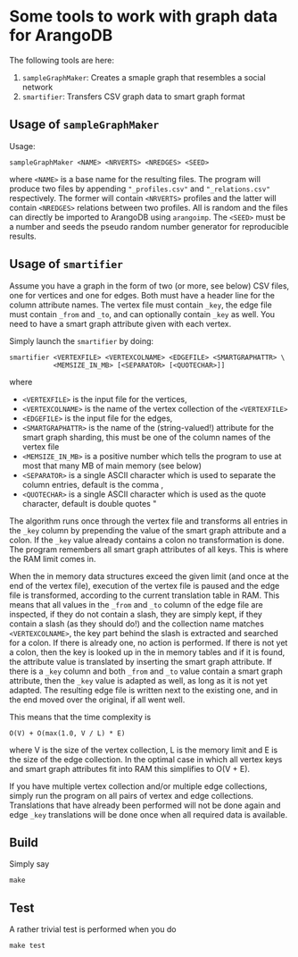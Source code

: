 Some tools to work with graph data for ArangoDB
===============================================

The following tools are here:

  1. `sampleGraphMaker`: Creates a smaple graph that resembles a social
     network
  2. `smartifier`: Transfers CSV graph data to smart graph format

Usage of `sampleGraphMaker`
---------------------------

Usage:

    sampleGraphMaker <NAME> <NRVERTS> <NREDGES> <SEED>

where `<NAME>` is a base name for the resulting files. The program will
produce two files by appending `"_profiles.csv"` and `"_relations.csv"`
respectively. The former will contain `<NRVERTS>` profiles and the
latter will contain `<NREDGES>` relations between two profiles. All is
random and the files can directly be imported to ArangoDB using
`arangoimp`. The `<SEED>` must be a number and seeds the pseudo random
number generator for reproducible results.

Usage of `smartifier`
---------------------

Assume you have a graph in the form of two (or more, see below) CSV files,
one for vertices and one for edges. Both must have a header line for the
column attribute names. The vertex file must contain `_key`, the edge
file must contain `_from` and `_to`, and can optionally contain `_key`
as well. You need to have a smart graph attribute given with each
vertex.

Simply launch the `smartifier` by doing:

    smartifier <VERTEXFILE> <VERTEXCOLNAME> <EDGEFILE> <SMARTGRAPHATTR> \
               <MEMSIZE_IN_MB> [<SEPARATOR> [<QUOTECHAR>]]

where

  - `<VERTEXFILE>` is the input file for the vertices,
  - `<VERTEXCOLNAME>` is the name of the vertex collection of the
    `<VERTEXFILE>`
  - `<EDGEFILE>` is the input file for the edges,
  - `<SMARTGRAPHATTR>` is the name of the (string-valued!) attribute for
    the smart graph sharding, this must be one of the column names of
    the vertex file
  - `<MEMSIZE_IN_MB>` is a positive number which tells the program to
    use at most that many MB of main memory (see below)
  - `<SEPARATOR>` is a single ASCII character which is used to separate
    the column entries, default is the comma ,
  - `<QUOTECHAR>` is a single ASCII character which is used as the quote
    character, default is double quotes \"

The algorithm runs once through the vertex file and transforms all
entries in the `_key` column by prepending the value of the smart graph
attribute and a colon. If the `_key` value already contains a colon no
transformation is done. The program remembers all smart graph attributes
of all keys. This is where the RAM limit comes in.

When the in memory data structures exceed the given limit (and once at
the end of the vertex file), execution of the vertex file is paused and
the edge file is transformed, according to the current translation table
in RAM. This means that all values in the `_from` and `_to` column of
the edge file are inspected, if they do not contain a slash, they are
simply kept, if they contain a slash (as they should do!) and the
collection name matches `<VERTEXCOLNAME>`, the key part behind the slash
is extracted and searched for a colon. If there is already one, no
action is performed. If there is not yet a colon, then the key is looked
up in the in memory tables and if it is found, the attribute value is
translated by inserting the smart graph attribute. If there is a `_key`
column and both `_from` and `_to` value contain a smart graph attribute,
then the `_key` value is adapted as well, as long as it is not yet
adapted. The resulting edge file is written next to the existing one,
and in the end moved over the original, if all went well.

This means that the time complexity is

    O(V) + O(max(1.0, V / L) * E)

where V is the size of the vertex collection, L is the memory limit
and E is the size of the edge collection. In the optimal case in which
all vertex keys and smart graph attributes fit into RAM this simplifies
to O(V + E).

If you have multiple vertex collection and/or multiple edge collections,
simply run the program on all pairs of vertex and edge collections.
Translations that have already been performed will not be done again
and edge `_key` translations will be done once when all required data
is available.

Build
-----

Simply say

    make

Test
----

A rather trivial test is performed when you do

    make test

